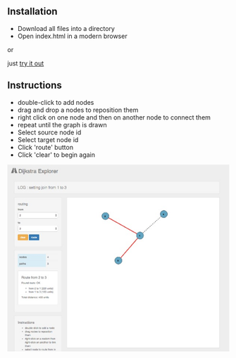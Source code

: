 
## Installation

- Download all files into a directory
- Open index.html in a modern browser

or

just [try it out](http://julianbrowne.github.io/dijkstra-explorer/)

## Instructions

- double-click to add nodes
- drag and drop a nodes to reposition them
- right click on one node and then on another node to connect them
- repeat until the graph is drawn
- Select source node id
- Select target node id
- Click 'route' button
- Click 'clear' to begin again

![screenshot](screenshot.jpg)

